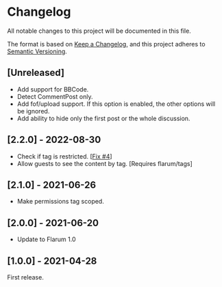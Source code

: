 # Changelog

All notable changes to this project will be documented in this file.

The format is based on [Keep a Changelog](https://keepachangelog.com/en/1.0.0/),
and this project adheres to [Semantic Versioning](https://semver.org/spec/v2.0.0.html).

## [Unreleased]

- Add support for BBCode.
- Detect CommentPost only.
- Add fof/upload support. If this option is enabled, the other options will be ignored.
- Add ability to hide only the first post or the whole discussion.

## [2.2.0] - 2022-08-30

- Check if tag is restricted. [[Fix #4](https://github.com/Nearata/flarum-ext-dsts/issues/4)]
- Allow guests to see the content by tag. [Requires flarum/tags]

## [2.1.0] - 2021-06-26

- Make permissions tag scoped.

## [2.0.0] - 2021-06-20

- Update to Flarum 1.0

## [1.0.0] - 2021-04-28

First release.
